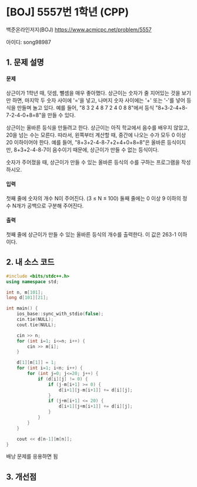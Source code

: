 # [BOJ] 5557번 1학년 (CPP)


백준온라인저지(BOJ) https://www.acmicpc.net/problem/5557


아이디: song98987


## 1. 문제 설명

#### 문제
상근이가 1학년 때, 덧셈, 뺄셈을 매우 좋아했다. 상근이는 숫자가 줄 지어있는 것을 보기만 하면, 마지막 두 숫자 사이에 '='을 넣고, 나머지 숫자 사이에는 '+' 또는 '-'를 넣어 등식을 만들며 놀고 있다. 예를 들어, "8 3 2 4 8 7 2 4 0 8 8"에서 등식 "8+3-2-4+8-7-2-4-0+8=8"을 만들 수 있다.

상근이는 올바른 등식을 만들려고 한다. 상근이는 아직 학교에서 음수를 배우지 않았고, 20을 넘는 수는 모른다. 따라서, 왼쪽부터 계산할 때, 중간에 나오는 수가 모두 0 이상 20 이하이어야 한다. 예를 들어, "8+3+2-4-8-7+2+4+0+8=8"은 올바른 등식이지만, 8+3+2-4-8-7이 음수이기 때문에, 상근이가 만들 수 없는 등식이다.

숫자가 주어졌을 때, 상근이가 만들 수 있는 올바른 등식의 수를 구하는 프로그램을 작성하시오.

#### 입력
첫째 줄에 숫자의 개수 N이 주어진다. (3 ≤ N ≤ 100) 둘째 줄에는 0 이상 9 이하의 정수 N개가 공백으로 구분해 주어진다.

#### 출력
첫째 줄에 상근이가 만들 수 있는 올바른 등식의 개수를 출력한다. 이 값은 263-1 이하이다.

## 2. 내 소스 코드

```c++
#include <bits/stdc++.h>
using namespace std;

int n, m[101];
long d[101][21];

int main() {
    ios_base::sync_with_stdio(false);
    cin.tie(NULL);
    cout.tie(NULL);

    cin >> n;
    for (int i=1; i<=n; i++) {
        cin >> m[i];
    }

    d[1][m[1]] = 1;
    for (int i=1; i<n; i++) {
        for (int j=0; j<=20; j++) {
            if (d[i][j] != 0) {
                if (j-m[i+1] >= 0) {
                    d[i+1][j-m[i+1]] += d[i][j];
                }
                if (j+m[i+1] <= 20) {
                    d[i+1][j+m[i+1]] += d[i][j];
                }
            }
        }
    }

    cout << d[n-1][m[n]];
}
```

배낭 문제를 응용하면 됨

## 3. 개선점

